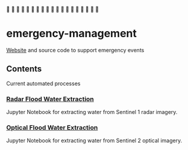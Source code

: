 :rotating_light: :rotating_light: :rotating_light: :rotating_light:
:rotating_light: :rotating_light: :rotating_light: :rotating_light:
:rotating_light: :rotating_light: :rotating_light: :rotating_light:
:rotating_light: :rotating_light: :rotating_light: :rotating_light:
:rotating_light: :rotating_light: :rotating_light:

# emergency-management

[Website](https://linz.github.io/emergency-management-tools/) and source code to
support emergency events

## Contents

Current automated processes

### [Radar Flood Water Extraction](flooding/sentinel1_water_extraction/README.md)

Jupyter Notebook for extracting water from Sentinel 1 radar imagery.

### [Optical Flood Water Extraction](flooding/sentinel2_water_extraction/README.md)

Jupyter Notebook for extracting water from Sentinel 2 optical imagery.
